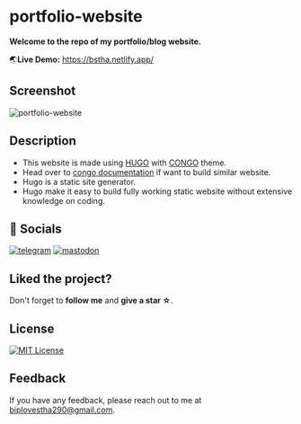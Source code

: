 # portfolio-website

**Welcome to the repo of my portfolio/blog website.**


🌏**Live Demo:** https://bstha.netlify.app/


## Screenshot

![portfolio-website](https://github.com/biplov-stha/portfolio-website/assets/137496709/4dee72d7-0368-48f2-a5c1-3b26fb459a17)


## Description

- This website is made using [HUGO](https://gohugo.io/) with [CONGO](https://themes.gohugo.io/themes/congo/) theme.
- Head over to [congo documentation](https://jpanther.github.io/congo/docs/) if want to build similar website.
- Hugo is a static site generator.
- Hugo make it easy to build fully working static website without extensive knowledge on coding.
## 🔗 Socials

[![telegram](https://img.shields.io/badge/telegram-0A66C2?style=for-the-badge&logo=telegram&logoColor=white)](https://t.me/stha_biplov)
[![mastodon](https://img.shields.io/badge/mastodon-1DA1F2?style=for-the-badge&logo=mastodon&logoColor=white)](https://mastodon.social/@bstha)


## Liked the project?

Don't forget to **follow me** and **give a star ☆**.
## License

[![MIT License](https://img.shields.io/badge/License-MIT-green.svg)](https://choosealicense.com/licenses/mit/)



## Feedback

If you have any feedback, please reach out to me at biplovestha290@gmail.com.
